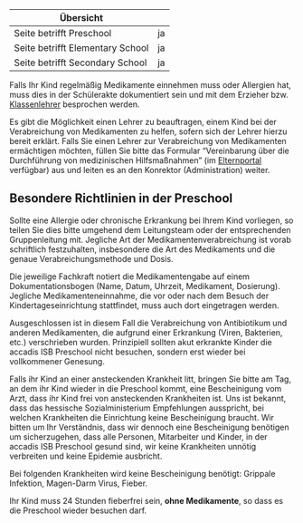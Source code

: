 | Übersicht | |
| --- | --- |
| Seite betrifft Preschool | ja |
| Seite betrifft Elementary School | ja |
| Seite betrifft Secondary School | ja |

Falls Ihr Kind regelmäßig Medikamente einnehmen muss oder Allergien hat, muss dies in der Schülerakte dokumentiert sein und mit dem Erzieher bzw. [Klassenlehrer](/ISB-Eltern-wiki/de/Klassenleitung_und_Fachlehrer "Klassenleitung und Fachlehrer") besprochen werden.

Es gibt die Möglichkeit einen Lehrer zu beauftragen, einem Kind bei der Verabreichung von Medikamenten zu helfen, sofern sich der Lehrer hierzu bereit erklärt. Falls Sie einen Lehrer zur Verabreichung von Medikamenten ermächtigen möchten, füllen Sie bitte das Formular “Vereinbarung über die Durchführung von medizinischen Hilfsmaßnahmen” (im [Elternportal](/ISB-Eltern-wiki/de/Elternportal "Elternportal") verfügbar) aus und leiten es an den Konrektor (Administration) weiter.

## Besondere Richtlinien in der Preschool 

Sollte eine Allergie oder chronische Erkrankung bei Ihrem Kind vorliegen, so teilen Sie dies bitte umgehend dem Leitungsteam oder der entsprechenden Gruppenleitung mit. Jegliche Art der Medikamentenverabreichung ist vorab schriftlich festzuhalten, insbesondere die Art des Medikaments und die genaue Verabreichungsmethode und Dosis.

Die jeweilige Fachkraft notiert die Medikamentengabe auf einem Dokumentationsbogen (Name, Datum, Uhrzeit, Medikament, Dosierung). Jegliche Medikamenteneinnahme, die vor oder nach dem Besuch der Kindertageseinrichtung stattfindet, muss auch dort eingetragen werden.

Ausgeschlossen ist in diesem Fall die Verabreichung von Antibiotikum und anderen Medikamenten, die aufgrund einer Erkrankung (Viren, Bakterien, etc.) verschrieben wurden. Prinzipiell sollten akut erkrankte Kinder die accadis ISB Preschool nicht besuchen, sondern erst wieder bei vollkommener Genesung.

Falls ihr Kind an einer ansteckenden Krankheit litt, bringen Sie bitte am Tag, an dem ihr Kind wieder in die Preschool kommt, eine Bescheinigung vom Arzt, dass ihr Kind frei von ansteckenden Krankheiten ist. Uns ist bekannt, dass das hessische Sozialministerium Empfehlungen ausspricht, bei welchen Krankheiten die Einrichtung keine Bescheinigung braucht. Wir bitten um Ihr Verständnis, dass wir dennoch eine Bescheinigung benötigen um sicherzugehen, dass alle Personen, Mitarbeiter und Kinder, in der accadis ISB Preschool gesund sind, wir keine Krankheiten unnötig verbreiten und keine Epidemie ausbricht.

Bei folgenden Krankheiten wird keine Bescheinigung benötigt: Grippale Infektion, Magen-Darm Virus, Fieber.

Ihr Kind muss 24 Stunden fieberfrei sein, **ohne Medikamente**, so dass es die Preschool wieder besuchen darf.